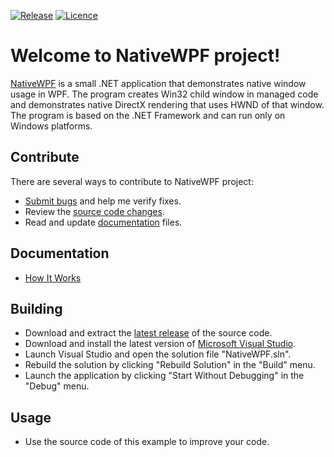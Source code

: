 [![Release](https://img.shields.io/badge/Release-v1.0.0-brightgreen.svg)](https://github.com/Grandbrain/NativeWPF/releases)
[![Licence](https://img.shields.io/badge/License-MIT-blue.svg)](https://github.com/Grandbrain/NativeWPF/blob/master/LICENSE)

# Welcome to NativeWPF project!

[NativeWPF](https://github.com/Grandbrain/NativeWPF) is a small .NET application that demonstrates native window usage in WPF. The program creates Win32 child window in managed code and demonstrates native DirectX rendering that uses HWND of that window. The program is based on the .NET Framework and can run only on Windows platforms.


## Contribute

There are several ways to contribute to NativeWPF project:
* [Submit bugs](https://github.com/Grandbrain/NativeWPF/issues) and help me verify fixes.
* Review the [source code changes](https://github.com/Grandbrain/NativeWPF/pulls).
* Read and update [documentation](https://github.com/Grandbrain/NativeWPF/tree/master/Docs) files.


## Documentation

*  [How It Works](https://github.com/Grandbrain/NativeWPF/blob/master/Docs/HowItWorks.pdf)


## Building

*  Download and extract the [latest release](https://github.com/Grandbrain/NativeWPF/releases) of the source code.
*  Download and install the latest version of [Microsoft Visual Studio](https://www.visualstudio.com/).
*  Launch Visual Studio and open the solution file "NativeWPF.sln".
*  Rebuild the solution by clicking "Rebuild Solution" in the "Build" menu.
*  Launch the application by clicking "Start Without Debugging" in the "Debug" menu.


## Usage

* Use the source code of this example to improve your code.
